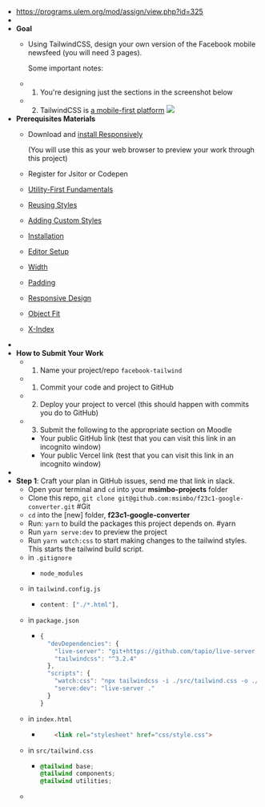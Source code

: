 - https://programs.ulem.org/mod/assign/view.php?id=325
-
- **Goal**
	- Using TailwindCSS, design your own version of the Facebook mobile newsfeed (you will need 3 pages).
	  
	  Some important notes:
	- 1. You're designing just the sections in the screenshot below
	- 2. TailwindCSS is [a mobile-first platform](https://tailwindcss.com/docs/responsive-design#working-mobile-first)
	  ![](https://i.imgur.com/iVi8u3z.jpeg)
- **Prerequisites Materials**
	- Download and [install Responsively](https://responsively.app/)
	  
	  (You will use this as your web browser to preview your work through this project)
	- Register for Jsitor or Codepen
	- [Utility-First Fundamentals](https://tailwindcss.com/docs/utility-first)
	- [Reusing Styles](https://tailwindcss.com/docs/reusing-styles)
	- [Adding Custom Styles](https://tailwindcss.com/docs/adding-custom-styles)
	- [Installation](https://tailwindcss.com/docs/installation)
	- [Editor Setup](https://tailwindcss.com/docs/editor-setup)
	- [Width](https://tailwindcss.com/docs/width)
	- [Padding](https://tailwindcss.com/docs/padding)
	- [Responsive Design](https://tailwindcss.com/docs/responsive-design)
	- [Object Fit](https://tailwindcss.com/docs/object-fit)
	- [X-Index](https://tailwindcss.com/docs/z-index)
-
- **How to Submit Your Work**
	- 1. Name your project/repo `facebook-tailwind`
	- 1. Commit your code and project to GitHub
	- 2. Deploy your project to vercel (this should happen with commits you do to GitHub)
	- 3. Submit the following to the appropriate section on Moodle
		- Your public GitHub link (test that you can visit this link in an incognito window)
		- Your public Vercel link (test that you can visit this link in an incognito window)
-
- **Step 1**: Craft your plan in GitHub issues, send me that link in slack.
	- Open your terminal and `cd` into your **msimbo-projects** folder
	- Clone this repo, `git clone git@github.com:msimbo/f23c1-google-converter.git` #Git
	- `cd` into the [new] folder, **f23c1-google-converter**
	- Run: `yarn` to build the packages this project depends on. #yarn
	- Run `yarn serve:dev` to preview the project
	- Run `yarn watch:css` to start making changes to the tailwind styles. This starts the tailwind build script.
	- in `.gitignore`
		- ```git
		  node_modules
		  ```
	- in `tailwind.config.js`
		- ```js
		  content: ["./*.html"],
		  ```
	- in `package.json`
		- ```js
		  {
		    "devDependencies": {
		      "live-server": "git+https://github.com/tapio/live-server.git#ad22544",
		      "tailwindcss": "^3.2.4"
		    },
		    "scripts": {
		      "watch:css": "npx tailwindcss -i ./src/tailwind.css -o ./css/style.css --watch",
		      "serve:dev": "live-server ."
		    }
		  }
		  ```
	- in `index.html`
		- ```html
		      <link rel="stylesheet" href="css/style.css">
		  ```
	- in `src/tailwind.css`
		- ```css
		  @tailwind base;
		  @tailwind components;
		  @tailwind utilities;
		  ```
	-